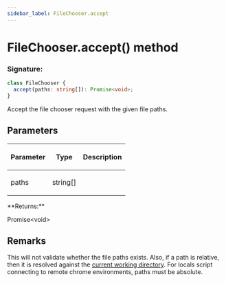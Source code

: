 ```yaml
---
sidebar_label: FileChooser.accept
---
```


# FileChooser.accept() method

### Signature:

```typescript
class FileChooser {
  accept(paths: string[]): Promise<void>;
}
```

Accept the file chooser request with the given file paths.

## Parameters

<table><thead><tr><th>

Parameter

</th><th>

Type

</th><th>

Description

</th></tr></thead>
<tbody><tr><td>

paths

</td><td>

string\[\]

</td><td>

</td></tr>
</tbody></table>
**Returns:**

Promise&lt;void&gt;

## Remarks

This will not validate whether the file paths exists. Also, if a path is relative, then it is resolved against the [current working directory](https://nodejs.org/api/process.html#process_process_cwd). For locals script connecting to remote chrome environments, paths must be absolute.
